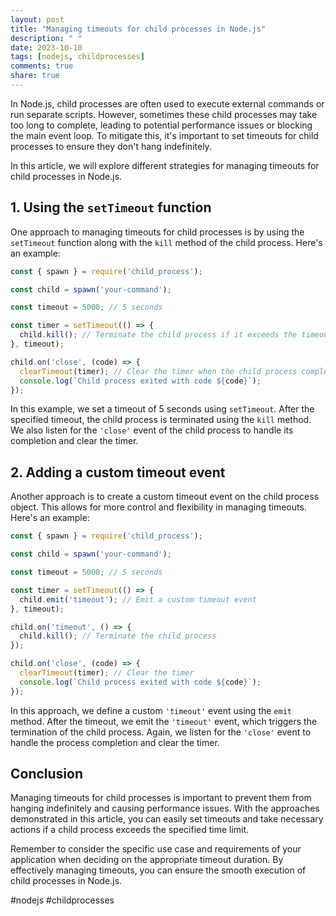 ```yaml
---
layout: post
title: "Managing timeouts for child processes in Node.js"
description: " "
date: 2023-10-10
tags: [nodejs, childprocesses]
comments: true
share: true
---
```


In Node.js, child processes are often used to execute external commands or run separate scripts. However, sometimes these child processes may take too long to complete, leading to potential performance issues or blocking the main event loop. To mitigate this, it's important to set timeouts for child processes to ensure they don't hang indefinitely. 

In this article, we will explore different strategies for managing timeouts for child processes in Node.js.

## 1. Using the `setTimeout` function

One approach to managing timeouts for child processes is by using the `setTimeout` function along with the `kill` method of the child process. Here's an example:

```javascript
const { spawn } = require('child_process');

const child = spawn('your-command');

const timeout = 5000; // 5 seconds

const timer = setTimeout(() => {
  child.kill(); // Terminate the child process if it exceeds the timeout
}, timeout);

child.on('close', (code) => {
  clearTimeout(timer); // Clear the timer when the child process completes
  console.log(`Child process exited with code ${code}`);
});
```

In this example, we set a timeout of 5 seconds using `setTimeout`. After the specified timeout, the child process is terminated using the `kill` method. We also listen for the `'close'` event of the child process to handle its completion and clear the timer.

## 2. Adding a custom timeout event

Another approach is to create a custom timeout event on the child process object. This allows for more control and flexibility in managing timeouts. Here's an example:

```javascript
const { spawn } = require('child_process');

const child = spawn('your-command');

const timeout = 5000; // 5 seconds

const timer = setTimeout(() => {
  child.emit('timeout'); // Emit a custom timeout event
}, timeout);

child.on('timeout', () => {
  child.kill(); // Terminate the child process
});

child.on('close', (code) => {
  clearTimeout(timer); // Clear the timer
  console.log(`Child process exited with code ${code}`);
});
```

In this approach, we define a custom `'timeout'` event using the `emit` method. After the timeout, we emit the `'timeout'` event, which triggers the termination of the child process. Again, we listen for the `'close'` event to handle the process completion and clear the timer.

## Conclusion

Managing timeouts for child processes is important to prevent them from hanging indefinitely and causing performance issues. With the approaches demonstrated in this article, you can easily set timeouts and take necessary actions if a child process exceeds the specified time limit.

Remember to consider the specific use case and requirements of your application when deciding on the appropriate timeout duration. By effectively managing timeouts, you can ensure the smooth execution of child processes in Node.js.

#nodejs #childprocesses